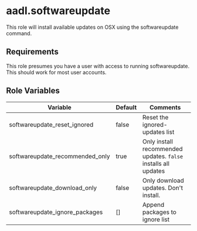# aadl.softwareupdate

This role will install available updates on OSX using the softwareupdate command.

Requirements
------------

This role presumes you have a user with access to running softwareupdate. This should work for most user accounts.

Role Variables
--------------

| Variable                        | Default | Comments                                 |
|---------------------------------|---------|------------------------------------------|
| softwareupdate_reset_ignored    | false   | Reset the ignored-updates list           |
| softwareupdate_recommended_only | true    | Only install recommended updates. `false` installs all updates |
| softwareupdate_download_only    | false   | Only download updates. Don't install.    |
| softwareupdate_ignore_packages  | []      | Append packages to ignore list           |
